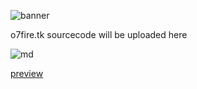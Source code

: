 ![banner](https://o7fire.tk/assets/images/logo.png)

o7fire.tk sourcecode will be uploaded here

![md](http://www.wtfpl.net/wp-content/uploads/2012/12/wtfpl-badge-4.png)

[preview](https://o7-fire.github.io/mossad/)
